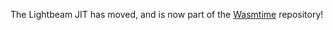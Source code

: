 The Lightbeam JIT has moved, and is now part of the [Wasmtime] repository!

[Wasmtime]: https://github.com/CraneStation/Wasmtime
